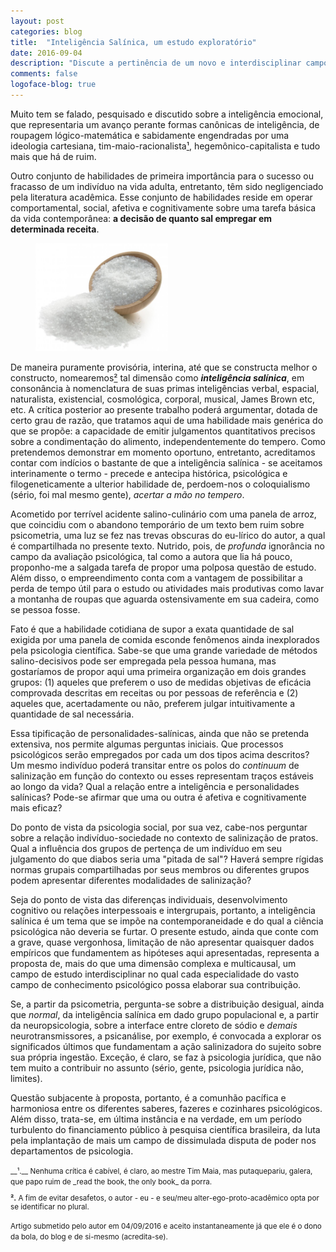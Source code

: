 ```yaml
---
layout: post
categories: blog
title:  "Inteligência Salínica, um estudo exploratório"
date: 2016-09-04
description: "Discute a pertinência de um novo e interdisciplinar campo de estudo psicológico: a inteligência salínica."
comments: false
logoface-blog: true
---
```


<p class="intro"> Muito tem se falado, pesquisado e discutido sobre a inteligência emocional, que representaria um avanço perante formas canônicas de inteligência, de roupagem lógico-matemática e sabidamente engendradas por uma ideologia cartesiana, tim-maio-racionalista<a href="#n1">¹</a>, hegemônico-capitalista e tudo mais que há de ruim.</p>

Outro conjunto de habilidades de primeira importância para o sucesso ou fracasso de um indivíduo na vida adulta, entretanto, têm sido negligenciado pela literatura acadêmica. Esse conjunto de habilidades reside em operar comportamental, social, afetiva e cognitivamente sobre uma tarefa básica da vida contemporânea: <b>a decisão de quanto sal empregar em determinada receita</b>. 

<figure>
    <img src="/assets/aux/salt.png" alt="Imagem de uma mão repleta de sal" style="width: 50%; height: 50%"> 
    </figure>


De maneira puramente provisória, interina, até que se constructa melhor o constructo, nomearemos[²](#n2) tal dimensão como ___inteligência salínica___, em consonância à nomenclatura de suas primas inteligências verbal, espacial, naturalista, existencial, cosmológica, corporal, musical, James Brown etc, etc. A crítica posterior ao presente trabalho poderá argumentar, dotada de certo grau de razão, que tratamos aqui de uma habilidade mais genérica do que se propõe: a capacidade de emitir julgamentos quantitativos precisos sobre a condimentação do alimento, independentemente do tempero. Como pretendemos demonstrar em momento oportuno, entretanto, acreditamos contar com indícios o bastante de que a inteligência salínica - se aceitamos interinamente o termo - precede e antecipa histórica, psicológica e filogeneticamente a ulterior habilidade de, perdoem-nos o coloquialismo <span class="sutil">(sério, foi mal mesmo gente)</span>, _acertar a mão no tempero_. 

Acometido por terrível acidente salino-culinário com uma panela de arroz, que coincidiu com o abandono temporário de um texto bem ruim sobre psicometria, uma luz se fez nas trevas obscuras do eu-lírico do autor, a qual é compartilhada no presente texto. Nutrido, pois, de _profunda_ ignorância no campo da avaliação psicológica, tal como a autora que lia há pouco, proponho-me a salgada tarefa de propor uma polposa questão de estudo. Além disso, o empreendimento conta com a vantagem de possibilitar a perda de tempo útil para o estudo ou atividades mais produtivas como lavar a montanha de roupas que aguarda ostensivamente em sua cadeira, como se pessoa fosse.

Fato é que a habilidade cotidiana de supor a exata quantidade de sal exigida por uma panela de comida esconde fenômenos ainda inexplorados pela psicologia científica. Sabe-se que uma grande variedade de métodos salino-decisivos pode ser empregada pela pessoa humana, mas gostaríamos de propor aqui uma primeira organização em dois grandes grupos: (1) aqueles que preferem o uso de medidas objetivas de eficácia comprovada descritas em receitas ou por pessoas de referência e (2) aqueles que, acertadamente ou não, preferem julgar intuitivamente a quantidade de sal necessária. 

Essa tipificação de personalidades-salínicas, ainda que não se pretenda extensiva, nos permite algumas perguntas iniciais. Que processos psicológicos serão empregados por cada um dos tipos acima descritos? Um mesmo indivíduo poderá transitar entre os polos do _continuum_ de salinização em função do contexto ou esses representam traços estáveis ao longo da vida? Qual a relação entre a inteligência e personalidades salínicas? Pode-se afirmar que uma ou outra é afetiva e cognitivamente mais eficaz?

Do ponto de vista da psicologia social, por sua vez, cabe-nos perguntar sobre a relação indivíduo-sociedade no contexto de salinização de pratos. Qual a influência dos grupos de pertença de um indivíduo em seu julgamento do que diabos seria uma "pitada de sal"? Haverá sempre rígidas normas grupais compartilhadas por seus membros ou diferentes grupos podem apresentar diferentes modalidades de salinização?

Seja do ponto de vista das diferenças individuais, desenvolvimento cognitivo ou relações interpessoais e intergrupais, portanto, a inteligência salínica é um tema que se impõe na contemporaneidade e do qual a ciência psicológica não deveria se furtar. O presente estudo, ainda que conte com a grave, quase vergonhosa, limitação de não apresentar quaisquer dados empíricos que fundamentem as hipóteses aqui apresentadas, representa a proposta de, mais do que uma dimensão complexa e multicausal, um campo de estudo interdisciplinar no qual cada especialidade do vasto campo de conhecimento psicológico possa elaborar sua contribuição. 

Se, a partir da psicometria, pergunta-se sobre a distribuição desigual, ainda que _normal_, da inteligência salínica em dado grupo populacional e, a partir da neuropsicologia, sobre a interface entre cloreto de sódio e _demais_ neurotransmissores, a psicanálise, por exemplo, é convocada a explorar os significados últimos que fundamentam a ação salinizadora do sujeito sobre sua própria ingestão. Exceção, é claro, se faz à psicologia jurídica, que não tem muito a contribuir no assunto <span class="sutil">(sério, gente, psicologia jurídica não, limites)</span>.

Questão subjacente à proposta, portanto, é a comunhão pacífica e harmoniosa entre os diferentes saberes, fazeres e cozinhares psicológicos. Além disso, trata-se, em última instância e na verdade, em um período turbulento do financiamento público à pesquisa científica brasileira, da luta pela implantação de mais um campo de dissimulada disputa de poder nos departamentos de psicologia.

<small>
<a name="n1"></a>
__¹.__ Nenhuma crítica é cabível, é claro, ao mestre Tim Maia, mas putaquepariu, galera, que papo ruim de _read the book, the only book_ da porra.

<a name="n2"></a>
__².__ A fim de evitar desafetos, o autor - eu - e seu/meu alter-ego-proto-acadêmico opta por se identificar no plural.

Artigo submetido pelo autor em 04/09/2016 e aceito instantaneamente já que ele é o dono da bola, do blog e de si-mesmo <span class="sutil">(acredita-se)</span>.
</small>